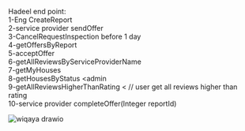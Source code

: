 Hadeel end point:  <br>
1-Eng CreateReport<br>
2-service provider sendOffer<br>
3-CancelRequestInspection before 1 day<br>
4-getOffersByReport<br>
5-acceptOffer<br>
6-getAllReviewsByServiceProviderName<br>
7-getMyHouses<br>
8-getHousesByStatus <admin <br>
9-getAllReviewsHigherThanRating <   // user get all reviews higher than rating<br>
10-service provider completeOffer(Integer reportId) <br>





![wiqaya drawio](https://github.com/user-attachments/assets/6f8e7a7c-b2da-4fd5-8e3f-38b716dd97dd)

